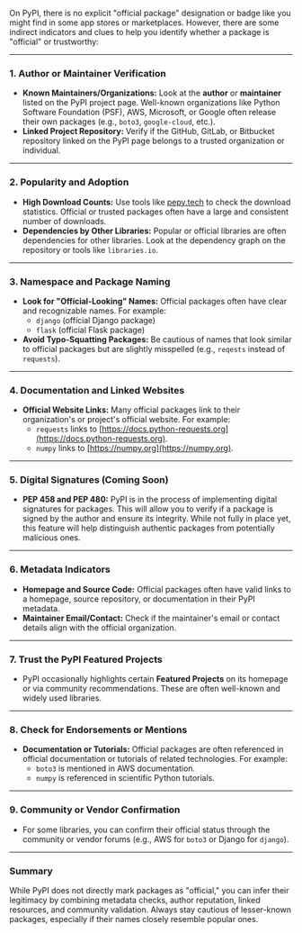 On PyPI, there is no explicit "official package" designation or badge like you might find in some app stores or marketplaces. However, there are some indirect indicators and clues to help you identify whether a package is "official" or trustworthy:

---

### 1. **Author or Maintainer Verification**
   - **Known Maintainers/Organizations:**
     Look at the **author** or **maintainer** listed on the PyPI project page. Well-known organizations like Python Software Foundation (PSF), AWS, Microsoft, or Google often release their own packages (e.g., `boto3`, `google-cloud`, etc.).
   - **Linked Project Repository:**
     Verify if the GitHub, GitLab, or Bitbucket repository linked on the PyPI page belongs to a trusted organization or individual.

---

### 2. **Popularity and Adoption**
   - **High Download Counts:**
     Use tools like [pepy.tech](https://pepy.tech) to check the download statistics. Official or trusted packages often have a large and consistent number of downloads.
   - **Dependencies by Other Libraries:**
     Popular or official libraries are often dependencies for other libraries. Look at the dependency graph on the repository or tools like `libraries.io`.

---

### 3. **Namespace and Package Naming**
   - **Look for "Official-Looking" Names:**
     Official packages often have clear and recognizable names. For example:
     - `django` (official Django package)
     - `flask` (official Flask package)
   - **Avoid Typo-Squatting Packages:**
     Be cautious of names that look similar to official packages but are slightly misspelled (e.g., `reqests` instead of `requests`).

---

### 4. **Documentation and Linked Websites**
   - **Official Website Links:**
     Many official packages link to their organization's or project's official website. For example:
     - `requests` links to [https://docs.python-requests.org](https://docs.python-requests.org).
     - `numpy` links to [https://numpy.org](https://numpy.org).

---

### 5. **Digital Signatures (Coming Soon)**
   - **PEP 458 and PEP 480:**
     PyPI is in the process of implementing digital signatures for packages. This will allow you to verify if a package is signed by the author and ensure its integrity. While not fully in place yet, this feature will help distinguish authentic packages from potentially malicious ones.

---

### 6. **Metadata Indicators**
   - **Homepage and Source Code:**
     Official packages often have valid links to a homepage, source repository, or documentation in their PyPI metadata.
   - **Maintainer Email/Contact:**
     Check if the maintainer's email or contact details align with the official organization.

---

### 7. **Trust the PyPI Featured Projects**
   - PyPI occasionally highlights certain **Featured Projects** on its homepage or via community recommendations. These are often well-known and widely used libraries.

---

### 8. **Check for Endorsements or Mentions**
   - **Documentation or Tutorials:**
     Official packages are often referenced in official documentation or tutorials of related technologies. For example:
     - `boto3` is mentioned in AWS documentation.
     - `numpy` is referenced in scientific Python tutorials.

---

### 9. **Community or Vendor Confirmation**
   - For some libraries, you can confirm their official status through the community or vendor forums (e.g., AWS for `boto3` or Django for `django`).

---

### Summary
While PyPI does not directly mark packages as "official," you can infer their legitimacy by combining metadata checks, author reputation, linked resources, and community validation. Always stay cautious of lesser-known packages, especially if their names closely resemble popular ones.